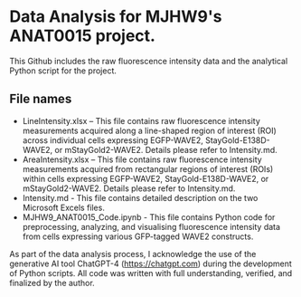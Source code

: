 # Data Analysis for MJHW9's ANAT0015 project.

This Github includes the raw fluorescence intensity data and the analytical Python script for the project. 

## File names
- LineIntensity.xlsx – This file contains raw fluorescence intensity measurements acquired along a line-shaped region of interest (ROI) across individual cells expressing EGFP-WAVE2, StayGold-E138D-WAVE2, or mStayGold2-WAVE2. Details please refer to Intensity.md.
- AreaIntensity.xlsx – This file contains raw fluorescence intensity measurements acquired from rectangular regions of interest (ROIs) within cells expressing EGFP-WAVE2, StayGold-E138D-WAVE2, or mStayGold2-WAVE2. Details please refer to Intensity.md.
- Intensity.md - This file contains detailed description on the two Microsoft Excels files.
- MJHW9_ANAT0015_Code.ipynb - This file contains Python code for preprocessing, analyzing, and visualising fluorescence intensity data from cells expressing various GFP-tagged WAVE2 constructs.

As part of the data analysis process, I acknowledge the use of the generative AI tool ChatGPT-4 (https://chatgpt.com) during the development of Python scripts. All code was written with full understanding, verified, and finalized by the author.

